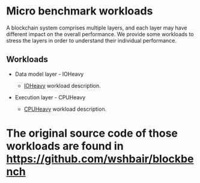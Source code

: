 # Micro benchmark workloads
A blockchain system comprises multiple layers, and each layer may have different impact on the overall performance.
We provide some workloads to stress the layers in order to understand their individual performance.

## Workloads
* Data model layer - IOHeavy
  * [IOHeavy](ioheavy/README.md) workload description.
  
* Execution layer - CPUHeavy
  * [CPUHeavy](cpuheavy/README.md) workload description.

# The original source code of those workloads are found in https://github.com/wshbair/blockbench 
